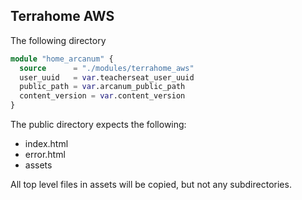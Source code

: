 ## Terrahome AWS

The following directory

```tf
module "home_arcanum" {
  source      = "./modules/terrahome_aws"
  user_uuid   = var.teacherseat_user_uuid
  public_path = var.arcanum_public_path
  content_version = var.content_version
}
```
The public directory expects the following:
- index.html
- error.html
- assets

All top level files in assets will be copied, but not any subdirectories.

